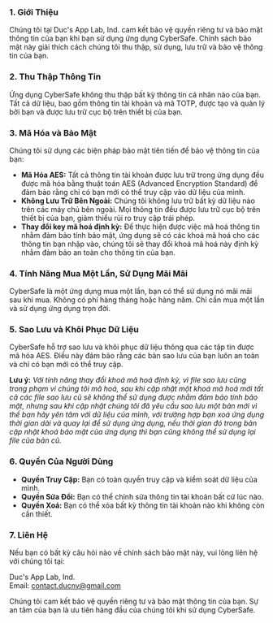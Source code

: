 ### **1\. Giới Thiệu**

Chúng tôi tại Duc's App Lab, Ind. cam kết bảo vệ quyền riêng tư và bảo mật thông tin của bạn khi bạn sử dụng ứng dụng CyberSafe. Chính sách bảo mật này giải thích cách chúng tôi thu thập, sử dụng, lưu trữ và bảo vệ thông tin của bạn.

### **2\. Thu Thập Thông Tin**

Ứng dụng CyberSafe không thu thập bất kỳ thông tin cá nhân nào của bạn. Tất cả dữ liệu, bao gồm thông tin tài khoản và mã TOTP, được tạo và quản lý bởi bạn và được lưu trữ cục bộ trên thiết bị của bạn.

### **3\. Mã Hóa và Bảo Mật**

Chúng tôi sử dụng các biện pháp bảo mật tiên tiến để bảo vệ thông tin của bạn:

- **Mã Hóa AES:** Tất cả thông tin tài khoản được lưu trữ trong ứng dụng đều được mã hóa bằng thuật toán AES (Advanced Encryption Standard) để đảm bảo rằng chỉ có bạn mới có thể truy cập vào dữ liệu của mình.
- **Không Lưu Trữ Bên Ngoài:** Chúng tôi không lưu trữ bất kỳ dữ liệu nào trên các máy chủ bên ngoài. Mọi thông tin đều được lưu trữ cục bộ trên thiết bị của bạn, giảm thiểu rủi ro truy cập trái phép.
- **Thay đổi key mã hoá định kỳ:** Để thực hiện được việc mã hoá thông tin nhằm đảm bảo tính bảo mật, ứng dụng sẽ có các khoá mã hoá cho các thông tin bạn nhập vào, chúng tôi sẽ thay đổi khoá mã hoá này định kỳ nhằm đảm bảo an toàn cho thông tin của bạn.


### **4\. Tính Năng Mua Một Lần, Sử Dụng Mãi Mãi**

CyberSafe là một ứng dụng mua một lần, bạn có thể sử dụng nó mãi mãi sau khi mua. Không có phí hàng tháng hoặc hàng năm. Chỉ cần mua một lần và sử dụng ứng dụng trọn đời.

### **5\. Sao Lưu và Khôi Phục Dữ Liệu**

CyberSafe hỗ trợ sao lưu và khôi phục dữ liệu thông qua các tập tin được mã hóa AES. Điều này đảm bảo rằng các bản sao lưu của bạn luôn an toàn và chỉ có bạn mới có thể truy cập.

 **Lưu ý:** _Với tính năng thay đổi khoá mã hoá định kỳ, vì file sao lưu cũng trong phạm vi chúng tôi mã hoá, sau khi cập nhật một khoá mã hoá mới tất cả các file sao lưu cũ sẽ không thể sử dụng được nhằm đảm bảo tính bảo mật, nhưng sau khi cập nhật chúng tôi đã yêu cầu sao lưu một bản mới vì thế bạn hãy yên tâm với dữ liệu của mình, với trường hợp bạn xoá ứng dụng thời gian dài và quay lại để sử dụng ứng dụng, nếu thời gian đó trong bản cập nhật khoá bảo mật của ứng dụng thì bạn cũng không thể sử dụng lại file của bản cũ._


### **6\. Quyền Của Người Dùng**

- **Quyền Truy Cập:** Bạn có toàn quyền truy cập và kiểm soát dữ liệu của mình.
- **Quyền Sửa Đổi:** Bạn có thể chỉnh sửa thông tin tài khoản bất cứ lúc nào.
- **Quyền Xoá:** Bạn có thể xóa bất kỳ thông tin tài khoản nào khi không còn cần thiết.

### **7\. Liên Hệ**

Nếu bạn có bất kỳ câu hỏi nào về chính sách bảo mật này, vui lòng liên hệ với chúng tôi tại:

Duc's App Lab, Ind.  
Email: <contact.ducnv@gmail.com>  

Chúng tôi cam kết bảo vệ quyền riêng tư và bảo mật thông tin của bạn. Sự an tâm của bạn là ưu tiên hàng đầu của chúng tôi khi sử dụng CyberSafe.
